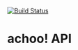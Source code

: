 [![Build Status](https://jenkins.achoo.uy/buildStatus/icon?job=AchooApi)](https://jenkins.achoo.uy/job/AchooApi/)

# achoo! API
